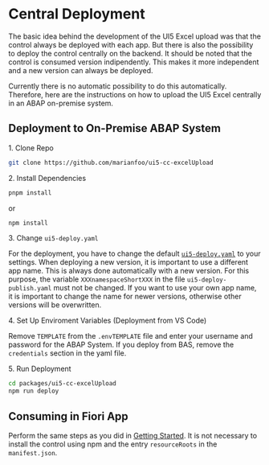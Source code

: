 # Central Deployment

The basic idea behind the development of the UI5 Excel upload was that the control always be deployed with each app. But there is also the possibility to deploy the control centrally on the backend. It should be noted that the control is consumed version indipendently. This makes it more independent and a new version can always be deployed.

Currently there is no automatic possibility to do this automatically. Therefore, here are the instructions on how to upload the UI5 Excel centrally in an ABAP on-premise system.

## Deployment to On-Premise ABAP System

1\. Clone Repo

```sh
git clone https://github.com/marianfoo/ui5-cc-excelUpload
```

2\. Install Dependencies

```sh
pnpm install
```

or 

```sh
npm install
```

3\. Change `ui5-deploy.yaml`

For the deployment, you have to change the default [`ui5-deploy.yaml`](https://github.com/marianfoo/ui5-cc-excelUpload/blob/main/packages/ui5-cc-excelUpload/ui5-deploy.yaml) to your settings. When deploying a new version, it is important to use a different app name. This is always done automatically with a new version. For this purpose, the variable `XXXnamespaceShortXXX` in the file `ui5-deploy-publish.yaml` must not be changed. If you want to use your own app name, it is important to change the name for newer versions, otherwise other versions will be overwritten.

4\. Set Up Enviroment Variables (Deployment from VS Code)

Remove `TEMPLATE` from the `.envTEMPLATE` file and enter your username and password for the ABAP System. If you deploy from BAS, remove the `credentials` section in the yaml file.

5\. Run Deployment

```sh
cd packages/ui5-cc-excelUpload
npm run deploy
```

## Consuming in Fiori App

Perform the same steps as you did in [Getting Started](./../pages/GettingStarted.md). It is not necessary to install the control using npm and the entry `resourceRoots` in the `manifest.json`.
